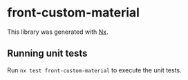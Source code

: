 # front-custom-material

This library was generated with [Nx](https://nx.dev).

## Running unit tests

Run `nx test front-custom-material` to execute the unit tests.
